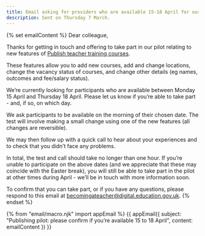 ```yaml
---
title: Email asking for providers who are available 15-18 April for our first UCAS transition group
description: Sent on Thursday 7 March.
---
```

{% set emailContent %}
Dear colleague,

Thanks for getting in touch and offering to take part in our pilot relating to new features of [Publish teacher training courses](https://publish-teacher-training-courses.education.gov.uk/).

These features allow you to add new courses, add and change locations, change the vacancy status of courses, and change other details (eg names, outcomes and fee/salary status).

We’re currently looking for participants who are available between Monday 15 April and Thursday 18 April. Please let us know if you’re able to take part - and, if so, on which day.

We ask participants to be available on the morning of their chosen date. The test will involve making a small change using one of the new features (all changes are reversible).

We may then follow up with a quick call to hear about your experiences and to check that you didn’t face any problems.

In total, the test and call should take no longer than one hour. If you’re unable to participate on the above dates (and we appreciate that these may coincide with the Easter break), you will still be able to take part in the pilot at other times during April - we’ll be in touch with more information soon.

To confirm that you can take part, or if you have any questions, please respond to this email at <becomingateacher@digital.education.gov.uk>.
{% endset %}

{% from "email/macro.njk" import appEmail %}
{{ appEmail({
  subject: "Publishing pilot: please confirm if you’re available 15 to 18 April",
  content: emailContent
}) }}
